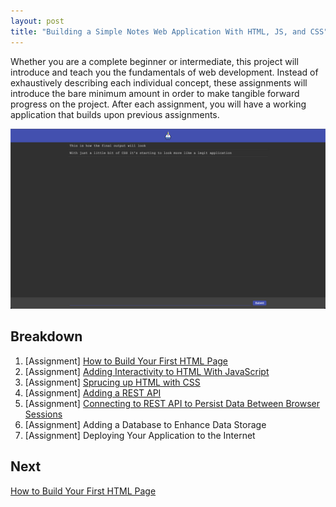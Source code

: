 ```yaml
---
layout: post
title: "Building a Simple Notes Web Application With HTML, JS, and CSS"
---
```


Whether you are a complete beginner or intermediate, this project will introduce and teach you the fundamentals of web development. Instead of exhaustively describing each individual concept, these assignments will introduce the bare minimum amount in order to make tangible forward progress on the project. After each assignment, you will have a working application that builds upon previous assignments.

![](/assets/img/css-intro/css-intro-00.png)

## Breakdown

1. [Assignment] [How to Build Your First HTML Page](/learn/web/01-how-to-build-first-html-page)
1. [Assignment] [Adding Interactivity to HTML With JavaScript](/learn/web/02-adding-interactivity-to-html-with-javascript)
1. [Assignment] [Sprucing up HTML with CSS](/learn/web/03-sprucing-up-html-with-css)
1. [Assignment] [Adding a REST API](/learn/web/04-adding-a-rest-api)
1. [Assignment] [Connecting to REST API to Persist Data Between Browser Sessions](/learn/web/05-connecting-to-rest-api-to-persist-data-between-browser-sessions)
1. [Assignment] Adding a Database to Enhance Data Storage
1. [Assignment] Deploying Your Application to the Internet

## Next

[How to Build Your First HTML Page](/learn/web/01-how-to-build-first-html-page)
